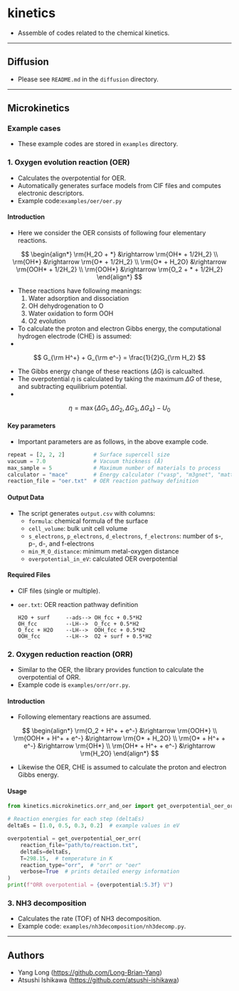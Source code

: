 # kinetics
* Assemble of codes related to the chemical kinetics.

---

## Diffusion
* Please see `README.md` in the `diffusion` directory.

---

## Microkinetics
### Example cases
* These example codes are stored in `examples` directory.

### 1. Oxygen evolution reaction (OER)
* Calculates the overpotential for OER.
* Automatically generates surface models from CIF files and computes electronic descriptors.
* Example code:`examples/oer/oer.py`

#### Introduction
* Here we consider the OER consists of following four elementary reactions.

$$
\begin{align*}
\rm{H_2O + *}  &\rightarrow \rm{OH* + 1/2H_2}  \\
\rm{OH*}       &\rightarrow \rm{O* + 1/2H_2}   \\
\rm{O* + H_2O} &\rightarrow \rm{OOH* + 1/2H_2} \\
\rm{OOH*}      &\rightarrow \rm{O_2 + * + 1/2H_2}
\end{align*}
$$

* These reactions have following meanings:
  1. Water adsorption and dissociation
  2. OH dehydrogenation to O
  3. Water oxidation to form OOH
  4. O2 evolution
* To calculate the proton and electron Gibbs energy, the computational hydrogen electrode (CHE) is assumed:
* 
$$
G_{\rm H^+} + G_{\rm e^-} = \frac{1}{2}G_{\rm H_2}
$$

* The Gibbs energy change of these reactions ($\Delta G$) is calcualted.
* The overpotential $\eta$ is calculated by taking the maximum $\Delta G$ of these, and subtracting equilibrium potential.
* 
$$
\eta = \max\{\Delta G_1, \Delta G_2, \Delta G_3, \Delta G_4\} - U_0
$$


#### Key parameters
* Important parameters are as follows, in the above example code.

```python
repeat = [2, 2, 2]         # Surface supercell size
vacuum = 7.0               # Vacuum thickness (Å)
max_sample = 5             # Maximum number of materials to process
calculator = "mace"        # Energy calculator ("vasp", "m3gnet", "mattersim")
reaction_file = "oer.txt"  # OER reaction pathway definition
```

#### Output Data
* The script generates `output.csv` with columns:
  - `formula`: chemical formula of the surface
  - `cell_volume`: bulk unit cell volume
  - `s_electrons`, `p_electrons`, `d_electrons`, `f_electrons`: number of s-, p-, d-, and f-electrons
  - `min_M_O_distance`: minimum metal-oxygen distance
  - `overpotential_in_eV`: calculated OER overpotential

#### Required Files
* CIF files (single or multiple).
* `oer.txt`: OER reaction pathway definition

   ```
   H2O + surf     --ads--> OH_fcc + 0.5*H2
   OH_fcc         --LH-->  O_fcc + 0.5*H2
   O_fcc + H2O    --LH-->  OOH_fcc + 0.5*H2
   OOH_fcc        --LH-->  O2 + surf + 0.5*H2
   ```


### 2. Oxygen reduction reaction (ORR)
* Similar to the OER, the library provides function to calculate the overpotential of ORR.
* Example code is `examples/orr/orr.py`.

#### Introduction
* Following elementary reactions are assumed.

$$
\begin{align*}
\rm{O_2 + H^+ + e^-}  &\rightarrow  \rm{OOH*} \\
\rm{OOH* + H^+ + e^-}  &\rightarrow \rm{O* + H_2O} \\
\rm{O* + H^+ + e^-}  &\rightarrow \rm{OH*} \\
\rm{OH* + H^+ + e^-}  &\rightarrow \rm{H_2O}
\end{align*}
$$

* Likewise the OER, CHE is assumed to calculate the proton and electron Gibbs energy.

#### Usage

```python
from kinetics.microkinetics.orr_and_oer import get_overpotential_oer_orr

# Reaction energies for each step (deltaEs)
deltaEs = [1.0, 0.5, 0.3, 0.2]  # example values in eV

overpotential = get_overpotential_oer_orr(
    reaction_file="path/to/reaction.txt",
    deltaEs=deltaEs,
    T=298.15,  # temperature in K
    reaction_type="orr",  # "orr" or "oer"
    verbose=True  # prints detailed energy information
)
print(f"ORR overpotential = {overpotential:5.3f} V")
```

### 3. NH3 decomposition
* Calculates the rate (TOF) of NH3 decomposition.
* Example code: `examples/nh3decomposition/nh3decomp.py`.

---

## Authors
* Yang Long (https://github.com/Long-Brian-Yang)
* Atsushi Ishikawa (https://github.com/atsushi-ishikawa)
